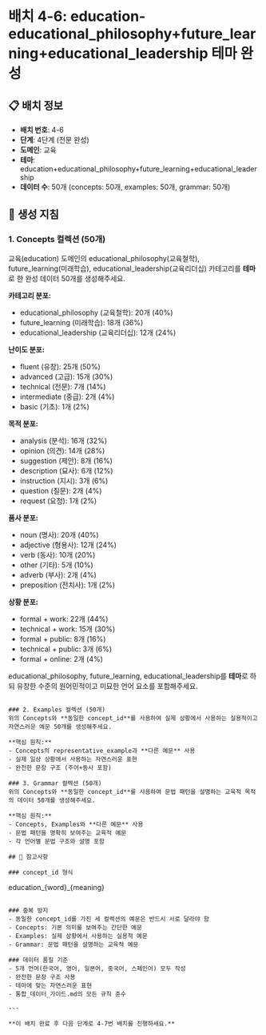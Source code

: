 # 배치 4-6: education-educational_philosophy+future_learning+educational_leadership 테마 완성

## 📋 배치 정보
- **배치 번호**: 4-6
- **단계**: 4단계 (전문 완성)
- **도메인**: 교육
- **테마**: education+educational_philosophy+future_learning+educational_leadership
- **데이터 수**: 50개 (concepts: 50개, examples: 50개, grammar: 50개)

## 🎯 생성 지침

### 1. Concepts 컬렉션 (50개)
교육(education) 도메인의 educational_philosophy(교육철학), future_learning(미래학습), educational_leadership(교육리더십) 카테고리를 **테마**로 한 완성 데이터 50개를 생성해주세요.

**카테고리 분포:**
- educational_philosophy (교육철학): 20개 (40%)
- future_learning (미래학습): 18개 (36%)
- educational_leadership (교육리더십): 12개 (24%)

**난이도 분포:**
- fluent (유창): 25개 (50%)
- advanced (고급): 15개 (30%)
- technical (전문): 7개 (14%)
- intermediate (중급): 2개 (4%)
- basic (기초): 1개 (2%)

**목적 분포:**
- analysis (분석): 16개 (32%)
- opinion (의견): 14개 (28%)
- suggestion (제안): 8개 (16%)
- description (묘사): 6개 (12%)
- instruction (지시): 3개 (6%)
- question (질문): 2개 (4%)
- request (요청): 1개 (2%)

**품사 분포:**
- noun (명사): 20개 (40%)
- adjective (형용사): 12개 (24%)
- verb (동사): 10개 (20%)
- other (기타): 5개 (10%)
- adverb (부사): 2개 (4%)
- preposition (전치사): 1개 (2%)

**상황 분포:**
- formal + work: 22개 (44%)
- technical + work: 15개 (30%)
- formal + public: 8개 (16%)
- technical + public: 3개 (6%)
- formal + online: 2개 (4%)

educational_philosophy, future_learning, educational_leadership를 **테마**로 하되 유창한 수준의 원어민적이고 미묘한 언어 요소를 포함해주세요.

```

### 2. Examples 컬렉션 (50개)
위의 Concepts와 **동일한 concept_id**를 사용하여 실제 상황에서 사용하는 실용적이고 자연스러운 예문 50개를 생성해주세요.

**핵심 원칙:**
- Concepts의 representative_example과 **다른 예문** 사용
- 실제 일상 상황에서 사용하는 자연스러운 표현
- 완전한 문장 구조 (주어+동사 포함)

### 3. Grammar 컬렉션 (50개)
위의 Concepts와 **동일한 concept_id**를 사용하여 문법 패턴을 설명하는 교육적 목적의 데이터 50개를 생성해주세요.

**핵심 원칙:**
- Concepts, Examples와 **다른 예문** 사용
- 문법 패턴을 명확히 보여주는 교육적 예문
- 각 언어별 문법 구조와 설명 포함

## 📝 참고사항

### concept_id 형식
```
education_{word}_{meaning}
```

### 중복 방지
- 동일한 concept_id를 가진 세 컬렉션의 예문은 반드시 서로 달라야 함
- Concepts: 기본 의미를 보여주는 간단한 예문
- Examples: 실제 상황에서 사용하는 실용적 예문  
- Grammar: 문법 패턴을 설명하는 교육적 예문

### 데이터 품질 기준
- 5개 언어(한국어, 영어, 일본어, 중국어, 스페인어) 모두 작성
- 완전한 문장 구조 사용
- 테마에 맞는 자연스러운 표현
- 통합_데이터_가이드.md의 모든 규칙 준수

---

**이 배치 완료 후 다음 단계로 4-7번 배치를 진행하세요.**